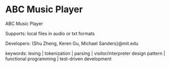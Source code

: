 ABC Music Player
==============

ABC Music Player

Supports: local files in audio or txt formats

Developers: {Shu Zheng, Keren Gu, Michael Sanders}@mit.edu

keywords: lexing | tokenization | parsing | visitor/interpreter design pattern | functional programming | test-driven development



